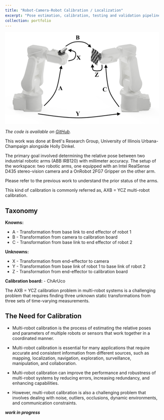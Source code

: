 ```yaml
---
title: "Robot-Camera-Robot Calibration / Localization"
excerpt: "Pose estimation, calibration, testing and validation pipeline <br/><img src='/images/calib_1.jpeg'>"
collection: portfolio
---
```


![Overview](/images/abb_axbycz.png "Overview")

*The code is available on [GitHub](https://github.com/RMDLO/abb_dual_arm).*

This work was done at Bretl's Research Group, University of Illinois Urbana-Champaign alongside Holly Dinkel.

The primary goal involved determining the relative pose between two industrial robotic arms (ABB IRB120) with millimeter accuracy. The setup of the workspace: two robotic arms, one equipped with an Intel RealSense D435 stereo-vision camera and a OnRobot 2FG7 Gripper on the other arm.

Please refer to the previous work to understand the prior status of the arms.

This kind of calibration is commonly referred as, AXB = YCZ multi-robot calibration.

## Taxonomy

**Knowns:**

- A - Transformation from base link to end effector of robot 1
- B - Transformation from camera to calibration board
- C - Transformation from base link to end effector of robot 2

**Unknowns:**

- X - Transformation from end-effector to camera
- Y - Transformation from base link of robot 1 to base link of robot 2
- Z - Transformation from end-effector to calibration board

**Calibration board:** - ChArUco 

The AXB = YCZ calibration problem in multi-robot systems is a challenging problem that requires finding three unknown static transformations from three sets of time-varying measurements.

## The Need for Calibration

- Multi-robot calibration is the process of estimating the relative poses and parameters of multiple robots or sensors that work together in a coordinated manner.

- Multi-robot calibration is essential for many applications that require accurate and consistent information from different sources, such as mapping, localization, navigation, exploration, surveillance, manipulation, and collaboration.

- Multi-robot calibration can improve the performance and robustness of multi-robot systems by reducing errors, increasing redundancy, and enhancing capabilities.

- However, multi-robot calibration is also a challenging problem that involves dealing with noise, outliers, occlusions, dynamic environments, and communication constraints.

***work in progress***
